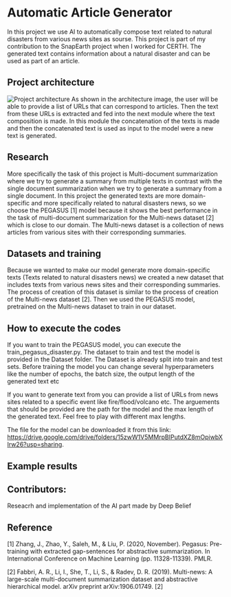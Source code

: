 # Automatic Article Generator

In this project we use AI to automatically compose text related to natural disasters from various news sites as sourse. This project is part of my contribution to the SnapEarth project when I worked for CERTH. The generated text contains information about a natural disaster and can be used as part of an article.

## Project architecture
![Project architecture](https://user-images.githubusercontent.com/46052843/172661217-11814181-2332-4ce7-a0ac-e413c01a8016.png)
As shown in the architecture image, the user will be able to provide a list of URLs that can correspond to articles. Then the text from these URLs is extracted and fed into the next module where the text composition is made. In this module the concatenation of the texts is made and then the concatenated text is used as input to the model were a new text is generated.

## Research 
More specifically the task of this project is Multi-document summarization where we try to generate a summary from multiple texts in contrast with the single document summarization when we try to generate a summary from a single document. In this project the generated texts are more domain-specific and more specifically related to natural disasters news, so we choose the PEGASUS [1] model because it shows the best performance in the task of multi-document summarization for the Multi-news dataset [2] which is close to our domain. The Multi-news dataset is a collection of news articles from various sites with their corresponding summaries. 

## Datasets and training
Because we wanted to make our model generate more domain-specific texts (Texts related to natural disasters news) we created a new dataset that includes texts from various news sites and their corresponding summaries. The process of creation of this dataset is similar to the process of creation of the Multi-news dataset [2]. Then we used the PEGASUS model, pretrained on the Multi-news dataset to train in our dataset.  

## How to execute the codes
If you want to train the PEGASUS model, you can execute the train_pegasus_disaster.py. The dataset to train and test the model is provided in the Dataset folder.
The Dataset is already split into train and test sets. Before training the model you can change several hyperparameters like the number of epochs, the batch size, 
the output length of the generated text etc

If you want to generate text from you can provide a list of URLs from news sites related to a specific event like fire/flood/volcano etc. The arguements that should be provided are the path for the model and the max length of the generated text. Feel free to play with different max lengths.

The file for the model can be downloaded it from this link: https://drive.google.com/drive/folders/15zwW1V5MMrpBIPutdXZ8mOpiwbXIrw26?usp=sharing.

## Example results

## Contributors:
Reseacrh and implementation of the AI part made by Deep Belief

## Reference
[1] Zhang, J., Zhao, Y., Saleh, M., & Liu, P. (2020, November). Pegasus: Pre-training with extracted gap-sentences for abstractive summarization. In International Conference on Machine Learning (pp. 11328-11339). PMLR.

[2] Fabbri, A. R., Li, I., She, T., Li, S., & Radev, D. R. (2019). Multi-news: A large-scale multi-document summarization dataset and abstractive hierarchical model. arXiv preprint arXiv:1906.01749.
[2]
